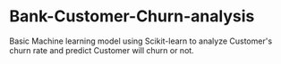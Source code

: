 # Bank-Customer-Churn-analysis
Basic Machine learning model using Scikit-learn to analyze Customer's churn rate and  predict Customer will churn or not.
